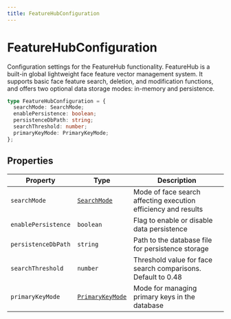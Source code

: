 ```yaml
---
title: FeatureHubConfiguration
---
```


# FeatureHubConfiguration

Configuration settings for the FeatureHub functionality. FeatureHub is a built-in global lightweight face feature vector management system. It supports basic face feature search, deletion, and modification functions, and offers two optional data storage modes: in-memory and persistence.

```typescript
type FeatureHubConfiguration = {
  searchMode: SearchMode;
  enablePersistence: boolean;
  persistenceDbPath: string;
  searchThreshold: number;
  primaryKeyMode: PrimaryKeyMode;
};
```

## Properties

| Property            | Type                                           | Description                                                    |
| ------------------- | ---------------------------------------------- | -------------------------------------------------------------- |
| `searchMode`        | [`SearchMode`](../enums/SearchMode.md)         | Mode of face search affecting execution efficiency and results |
| `enablePersistence` | `boolean`                                      | Flag to enable or disable data persistence                     |
| `persistenceDbPath` | `string`                                       | Path to the database file for persistence storage              |
| `searchThreshold`   | `number`                                       | Threshold value for face search comparisons. Default to 0.48   |
| `primaryKeyMode`    | [`PrimaryKeyMode`](../enums/PrimaryKeyMode.md) | Mode for managing primary keys in the database                 |
